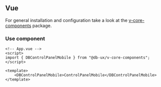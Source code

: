 ## Vue

For general installation and configuration take a look at the [v-core-components](https://www.npmjs.com/package/@db-ux/v-core-components) package.

### Use component

```vue App.vue
<!-- App.vue -->
<script>
import { DBControlPanelMobile } from "@db-ux/v-core-components";
</script>

<template>
	<DBControlPanelMobile>ControlPanelMobile</DBControlPanelMobile>
</template>
```


